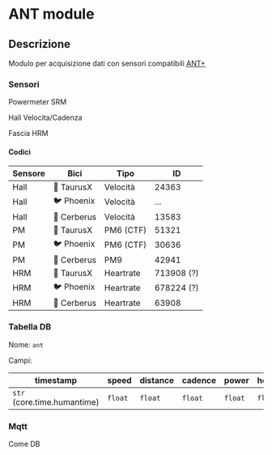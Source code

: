 # ANT module

## Descrizione

Modulo per acquisizione dati con sensori compatibili [ANT+](https://www.thisisant.com/developer/ant-plus/ant-plus-basics/)

### Sensori

Powermeter SRM

Hall Velocita/Cadenza

Fascia HRM

#### Codici

| Sensore | Bici        | Tipo      | ID         |
| ------- | ----------- | --------- | ---------- |
| Hall    | 🐂 TaurusX  | Velocità  | 24363      |
| Hall    | 🐦 Phoenix  | Velocità  | ...        |
| Hall    | 🐶 Cerberus | Velocità  | 13583      |
| PM      | 🐂 TaurusX  | PM6 (CTF) | 51321      |
| PM      | 🐦 Phoenix  | PM6 (CTF) | 30636      |
| PM      | 🐶 Cerberus | PM9       | 42941      |
| HRM     | 🐂 TaurusX  | Heartrate | 713908 (?) |
| HRM     | 🐦 Phoenix  | Heartrate | 678224 (?) |
| HRM     | 🐶 Cerberus | Heartrate | 63908      |

### Tabella DB

Nome: `ant`

Campi:

| timestamp                   | speed   | distance | cadence | power   | heartrate |
| --------------------------- | ------- | -------- | ------- | ------- | --------- |
| `str` (core.time.humantime) | `float` | `float`  | `float` | `float` | `float`   |

### Mqtt

Come DB

